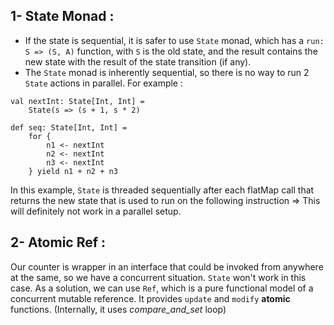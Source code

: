 1- State Monad :
- 
- If the state is sequential, it is safer to use ```State``` monad, which has a ``run: S => (S, A)`` function, with 
``S`` is the old state, and the result contains the new state with the result of the state transition (if any).
- The ``State`` monad is inherently sequential, so there is no way to run 2 ``State`` actions in parallel.
For example :
````aidl
val nextInt: State[Int, Int] = 
    State(s => (s + 1, s * 2)

def seq: State[Int, Int] = 
    for {
        n1 <- nextInt
        n2 <- nextInt
        n3 <- nextInt
    } yield n1 + n2 + n3
````
In this example, ``State`` is threaded sequentially after each flatMap call that returns the new state that is used to 
run on the following instruction => This will definitely not work in a parallel setup.

2- Atomic Ref :
-
Our counter is wrapper in an interface that could be invoked from anywhere at the same, so we have a concurrent situation.
``State`` won't work in this case.
As a solution, we can use ``Ref``, which is a pure functional model of a concurrent mutable reference. It provides
``update`` and ``modify`` **atomic** functions. (Internally, it uses *compare_and_set* loop)
